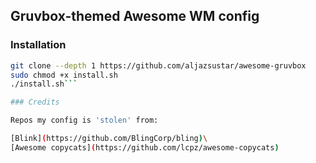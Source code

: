 ## Gruvbox-themed Awesome WM config

### Installation

```bash
git clone --depth 1 https://github.com/aljazsustar/awesome-gruvbox
sudo chmod +x install.sh
./install.sh```

### Credits

Repos my config is 'stolen' from:

[Blink](https://github.com/BlingCorp/bling)\
[Awesome copycats](https://github.com/lcpz/awesome-copycats)
